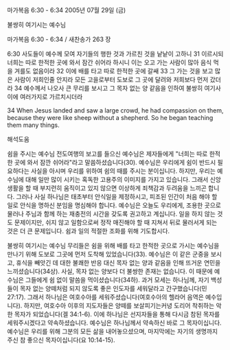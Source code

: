 마가복음 6:30 - 6:34 
2005년 07월 29일 (금)

불쌍히 여기시는 예수님



마가복음 6:30 - 6:34 / 새찬송가 263 장


6:30 사도들이 예수께 모여 자기들의 행한 것과 가르친 것을 낱낱이 고하니 31 이르시되 너희는 따로 한적한 곳에 와서 잠간 쉬어라 하시니 이는 오고 가는 사람이 많아 음식 먹을 겨를도 없음이라 32 이에 배를 타고 따로 한적한 곳에 갈쌔 33 그 가는 것을 보고 많은 사람이 저희인줄 안지라 모든 고을로부터 도보로 그 곳에 달려와 저희보다 먼저 갔더라 34 예수께서 나오사 큰 무리를 보시고 그 목자 없는 양 같음을 인하여 불쌍히 여기사 이에 여러가지로 가르치시더라

34 When Jesus landed and saw a large crowd, he had compassion on them, because they were like sheep without a shepherd. So he began teaching them many things.

해석도움





쉼을 주시는 예수님
전도여행의 보고를 들으신 예수님은 제자들에게 "너희는 따로 한적한 곳에 와서 잠깐 쉬어라"라고 말씀하셨습니다(30). 예수님은 우리에게 쉼이 반드시 필요하다는 사실을 아시며 우리를 위하여 쉼의 때를 주시는 분이십니다. 하지만, 우리는 예수님에 대해 일만 많이 시키는 혹독한 고용주의 이미지를 가지고 있습니다. 그래서 신앙생활을 할 때 부지런히 움직이고 있지 않으면 이상하게 죄책감과 두려움을 느끼곤 합니다. 그러나 사실 하나님은 태초부터 안식일을 제정하시고, 피조된 인간이 처음 해야 할 일로 안식을 명하신 분임을 명심해야 합니다. 예수님은 오늘도 우리에게, 조용한 곳으로 물러나 주님과 함께 하는 재충전의 시간을 갖도록 권고하고 계십니다. 일을 하지 않는 것도 문제이지만, 쉬지 않고 일함으로써 정작 매진해야 할 때 지쳐서 뒤로 물러서게 되는 것은 더 큰 문제입니다. 쉼과 일의 적절한 조화를 위해 기도합시다.

불쌍히 여기시는 예수님
무리들은 쉼을 위해 배를 타고 한적한 곳으로 가시는 예수님을 만나기 위해 도보로 그곳에 먼저 도착해 있었습니다(33). 예수님은 이 같은 군중을 보시고, 휴식을 빼앗긴 데 대한 불쾌한 반응 대신 목자 없는 양과 같음을 인해 뜨거운 연민을 느끼셨습니다(34상). 사실, 목자 없는 양보다 더 불쌍한 존재는 없습니다. 이 때문에 예수님은 그들에게 쉼 없이 말씀을 먹이셨습니다(34하). 과거 모세는 하나님께, 자기 백성들이 목자 없는 양떼처럼 되지 않도록 좋은 인도자를 세워달라고 간구했습니다(민 27:17). 그래서 하나님은 여호수아를 세워주셨습니다(여호수아의 헬라어 음역은 예수입니다). 하지만, 여호수아 이후의 지도자들은 양떼를 보살피기는커녕 도리어 착취하는 악한 목자가 되었습니다(겔 34:1-6). 이에 하나님은 선지자들을 통해 다시금 참된 목자를 세워주시겠다고 약속하셨습니다. 예수님은 하나님께서 약속하신 바로 그 목자이십니다. 예수님은 우리를 위해 그분의 모든 삶을 내어놓으셨으며, 마지막에는 자기의 생명까지 주신 참 좋으신 목자이십니다(요 10:14-15).